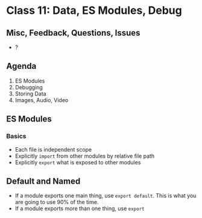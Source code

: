 Class 11: Data, ES Modules, Debug
===

## Misc, Feedback, Questions, Issues
* ?

## Agenda

1. ES Modules
1. Debugging
1. Storing Data
1. Images, Audio, Video

## ES Modules

### Basics

* Each file is independent scope
* Explicitly `import` from other modules by relative file path
* Explicitly `export` what is exposed to other modules

## Default and Named

* If a module exports one main thing, use `export default`. This is what you are
going to use 90% of the time.
* If a module exports more than one thing, use `export`
